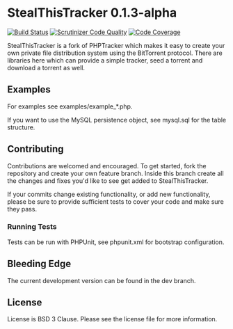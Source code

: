 # StealThisTracker 0.1.3-alpha
[![Build Status](https://api.travis-ci.org/StealThisShow/StealThisTracker.svg?branch=dev)](https://travis-ci.org/StealThisShow/StealThisTracker)
[![Scrutinizer Code Quality](https://scrutinizer-ci.com/g/StealThisShow/StealThisTracker/badges/quality-score.png?b=dev)](https://scrutinizer-ci.com/g/StealThisShow/StealThisTracker/?branch=dev)
[![Code Coverage](https://scrutinizer-ci.com/g/StealThisShow/StealThisTracker/badges/coverage.png?b=dev)](https://scrutinizer-ci.com/g/StealThisShow/StealThisTracker/?branch=dev)

StealThisTracker is a fork of PHPTracker which makes it easy to create your own private file distribution system using the BitTorrent protocol. There are libraries here which can provide a simple tracker, seed a torrent and download a torrent as well.

## Examples
For examples see examples/example_*.php.

If you want to use the MySQL persistence object, see mysql.sql for the table structure.

## Contributing
Contributions are welcomed and encouraged. To get started, fork the repository and create your own feature branch. Inside this branch create all the changes and fixes you'd like to see get added to StealThisTracker.

If your commits change existing functionality, or add new functionality, please be sure to provide sufficient tests to cover your code and make sure they pass.

### Running Tests

Tests can be run with PHPUnit, see phpunit.xml for bootstrap configuration.

## Bleeding Edge
The current development version can be found in the dev branch.

## License
License is BSD 3 Clause. Please see the license file for more information.
